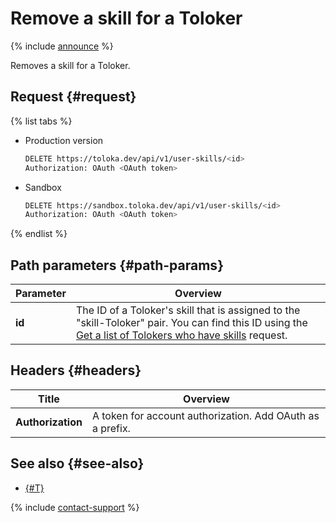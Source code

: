 # Remove a skill for a Toloker

{% include [announce](../_includes/announce.md) %}

Removes a skill for a Toloker.

## Request {#request}

{% list tabs %}

- Production version

    ```bash
    DELETE https://toloka.dev/api/v1/user-skills/<id>
    Authorization: OAuth <OAuth token>
    ```

- Sandbox

    ```bash
    DELETE https://sandbox.toloka.dev/api/v1/user-skills/<id>
    Authorization: OAuth <OAuth token>
    ```

{% endlist %}

## Path parameters {#path-params}

Parameter | Overview
----- | -----
**id** | The ID of a Toloker's skill that is assigned to the "skill-Toloker" pair. You can find this ID using the [Get a list of Tolokers who have skills](get-user-skill-list.md) request.

## Headers {#headers}

Title | Overview
----- | -----
**Authorization** | A token for account authorization. Add OAuth as a prefix.

## See also {#see-also}

- [{#T}](../../guide/concepts/nav-delete.md)

{% include [contact-support](../../guide/_includes/contact-support.md) %}